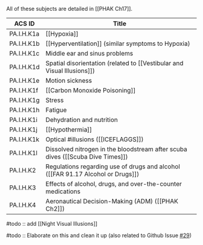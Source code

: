 All of these subjects are detailed in [[PHAK Ch17]].

| ACS ID     | Title                                                                   |
| ---------- | ----------------------------------------------------------------------- |
| PA.I.H.K1a | [[Hypoxia]]                                                             |
| PA.I.H.K1b | [[Hyperventilation]] (similar symptoms to Hypoxia)                      |
| PA.I.H.K1c | Middle ear and sinus problems                                           |
| PA.I.H.K1d | Spatial disorientation (related to [[Vestibular and Visual Illusions]]) |
| PA.I.H.K1e | Motion sickness                                                         |
| PA.I.H.K1f | [[Carbon Monoxide Poisoning]]                                           |
| PA.I.H.K1g | Stress                                                                  |
| PA.I.H.K1h | Fatigue                                                                 |
| PA.I.H.K1i | Dehydration and nutrition                                               |
| PA.I.H.K1j | [[Hypothermia]]                                                         |
| PA.I.H.K1k | Optical #illusions ([[ICEFLAGGS]])                                      |
| PA.I.H.K1l | Dissolved nitrogen in the bloodstream after scuba dives ([[Scuba Dive Times]]) |
| PA.I.H.K2  | Regulations regarding use of drugs and alcohol ([[FAR 91.17 Alcohol or Drugs]])                        |
| PA.I.H.K3  | Effects of alcohol, drugs, and over-the-counter medications             |
| PA.I.H.K4  | Aeronautical Decision-Making (ADM) ([[PHAK Ch2]])                       |

#todo :: add [[Night Visual Illusions]]

#todo :: Elaborate on this and clean it up (also related to Github Issue [#29](https://github.com/johnjackoleary/cfi-commonplace-book/issues/29))

